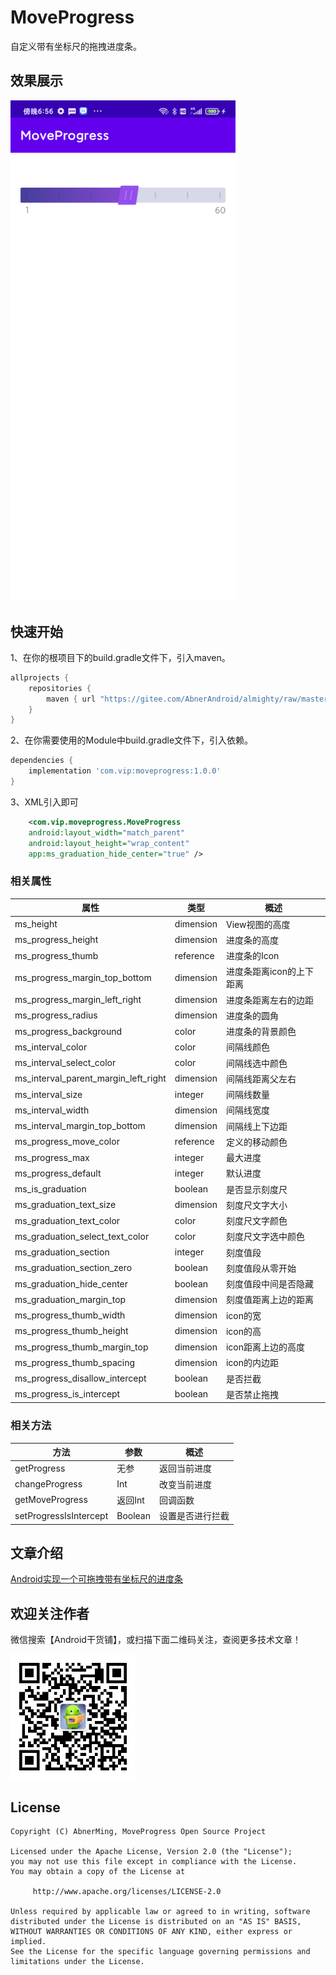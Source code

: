 # MoveProgress
自定义带有坐标尺的拖拽进度条。
## 效果展示

<img src="image/Screenshot.png" width="360px" />

## 快速开始

1、在你的根项目下的build.gradle文件下，引入maven。

```groovy
allprojects {
    repositories {
        maven { url "https://gitee.com/AbnerAndroid/almighty/raw/master" }
    }
}
```
2、在你需要使用的Module中build.gradle文件下，引入依赖。

```groovy
dependencies {
    implementation 'com.vip:moveprogress:1.0.0'
}
```
3、XML引入即可

```xml
    <com.vip.moveprogress.MoveProgress
    android:layout_width="match_parent"
    android:layout_height="wrap_content"
    app:ms_graduation_hide_center="true" />

```

### 相关属性

| 属性                                   | 类型        | 概述             |
| ------------------------------------ | --------- | -------------- |
| ms_height                            | dimension | View视图的高度      |
| ms_progress_height                   | dimension | 进度条的高度         |
| ms_progress_thumb                    | reference | 进度条的Icon       |
| ms_progress_margin_top_bottom        | dimension | 进度条距离icon的上下距离 |
| ms_progress_margin_left_right        | dimension | 进度条距离左右的边距     |
| ms_progress_radius                   | dimension | 进度条的圆角         |
| ms_progress_background               | color     | 进度条的背景颜色       |
| ms_interval_color                    | color     | 间隔线颜色          |
| ms_interval_select_color             | color     | 间隔线选中颜色        |
| ms_interval_parent_margin_left_right | dimension | 间隔线距离父左右       |
| ms_interval_size                     | integer   | 间隔线数量          |
| ms_interval_width                    | dimension | 间隔线宽度          |
| ms_interval_margin_top_bottom        | dimension | 间隔线上下边距        |
| ms_progress_move_color               | reference | 定义的移动颜色        |
| ms_progress_max                      | integer   | 最大进度           |
| ms_progress_default                  | integer   | 默认进度           |
| ms_is_graduation                     | boolean   | 是否显示刻度尺        |
| ms_graduation_text_size              | dimension | 刻度尺文字大小        |
| ms_graduation_text_color             | color     | 刻度尺文字颜色        |
| ms_graduation_select_text_color      | color     | 刻度尺文字选中颜色      |
| ms_graduation_section                | integer   | 刻度值段           |
| ms_graduation_section_zero           | boolean   | 刻度值段从零开始       |
| ms_graduation_hide_center            | boolean   | 刻度值段中间是否隐藏     |
| ms_graduation_margin_top             | dimension | 刻度值距离上边的距离     |
| ms_progress_thumb_width              | dimension | icon的宽         |
| ms_progress_thumb_height             | dimension | icon的高         |
| ms_progress_thumb_margin_top         | dimension | icon距离上边的高度    |
| ms_progress_thumb_spacing            | dimension | icon的内边距       |
| ms_progress_disallow_intercept       | boolean   | 是否拦截           |
| ms_progress_is_intercept             | boolean   | 是否禁止拖拽         |

### 相关方法

| 方法                     | 参数      | 概述       |
| ---------------------- | ------- | -------- |
| getProgress            | 无参      | 返回当前进度   |
| changeProgress         | Int     | 改变当前进度   |
| getMoveProgress        | 返回Int   | 回调函数     |
| setProgressIsIntercept | Boolean | 设置是否进行拦截 |


## 文章介绍

[Android实现一个可拖拽带有坐标尺的进度条](https://juejin.cn/spost/7241114001323638839)

## 欢迎关注作者

微信搜索【Android干货铺】，或扫描下面二维码关注，查阅更多技术文章！

<img src="image/abner.jpg" width="200px" />

## License

```
Copyright (C) AbnerMing, MoveProgress Open Source Project

Licensed under the Apache License, Version 2.0 (the "License");
you may not use this file except in compliance with the License.
You may obtain a copy of the License at

     http://www.apache.org/licenses/LICENSE-2.0

Unless required by applicable law or agreed to in writing, software
distributed under the License is distributed on an "AS IS" BASIS,
WITHOUT WARRANTIES OR CONDITIONS OF ANY KIND, either express or implied.
See the License for the specific language governing permissions and
limitations under the License.
```
